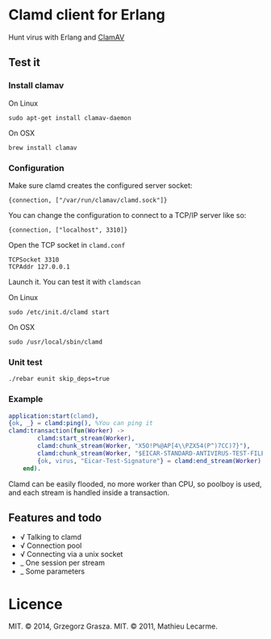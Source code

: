 # Clamd client for Erlang

Hunt virus with Erlang and [ClamAV](http://www.clamav.net/)

## Test it

### Install  clamav

On Linux

	sudo apt-get install clamav-daemon

On OSX

	brew install clamav

### Configuration

Make sure clamd creates the configured server socket:

	{connection, ["/var/run/clamav/clamd.sock"]}

You can change the configuration to connect to a TCP/IP server like so:

	{connection, ["localhost", 3310]}

Open the TCP socket in `clamd.conf`

	TCPSocket 3310
	TCPAddr 127.0.0.1

Launch it. You can test it with `clamdscan`

On Linux

	sudo /etc/init.d/clamd start

On OSX

	sudo /usr/local/sbin/clamd

### Unit test

	./rebar eunit skip_deps=true

### Example

```erlang
application:start(clamd),
{ok, _} = clamd:ping(), %You can ping it
clamd:transaction(fun(Worker) ->
        clamd:start_stream(Worker),
        clamd:chunk_stream(Worker, "X5O!P%@AP[4\\PZX54(P^)7CC)7}"),
        clamd:chunk_stream(Worker, "$EICAR-STANDARD-ANTIVIRUS-TEST-FILE!$H+H*"),
        {ok, virus, "Eicar-Test-Signature"} = clamd:end_stream(Worker)
    end).
```

Clamd can be easily flooded, no more worker than CPU, so poolboy is used,
and each stream is handled inside a transaction.

## Features and todo

 * √ Talking to clamd
 * √ Connection pool
 * √ Connecting via a unix socket
 * _ One session per stream
 * _ Some parameters


# Licence

MIT. © 2014, Grzegorz Grasza.
MIT. © 2011, Mathieu Lecarme.
